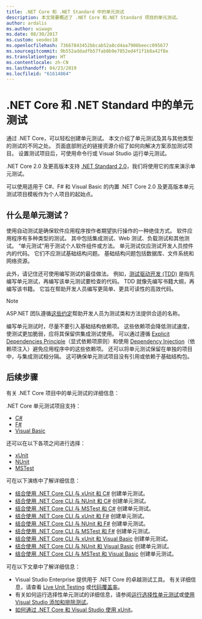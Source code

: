 ```yaml
---
title: .NET Core 和 .NET Standard 中的单元测试
description: 本文简要概述了 .NET Core 和.NET Standard 项目的单元测试。
author: ardalis
ms.author: wiwagn
ms.date: 08/30/2017
ms.custom: seodec18
ms.openlocfilehash: 73667843452bbcab52a8cd4aa7906beecc095677
ms.sourcegitcommit: 9b552addadfb57fab0b9e7852ed4f1f1b8a42f8e
ms.translationtype: HT
ms.contentlocale: zh-CN
ms.lasthandoff: 04/23/2019
ms.locfileid: "61614864"
---
```

# <a name="unit-testing-in-net-core-and-net-standard"></a>.NET Core 和 .NET Standard 中的单元测试

通过 .NET Core，可以轻松创建单元测试。 本文介绍了单元测试及其与其他类型的测试的不同之处。 页面底部附近的链接资源介绍了如何向解决方案添加测试项目。 设置测试项目后，可使用命令行或 Visual Studio 运行单元测试。

.NET Core 2.0 及更高版本支持 [.NET Standard 2.0](../../standard/net-standard.md)，我们将使用它的库来演示单元测试。

可以使用适用于 C#、F# 和 Visual Basic 的内置 .NET Core 2.0 及更高版本单元测试项目模板作为个人项目的起始点。

## <a name="what-are-unit-tests"></a>什么是单元测试？

使用自动测试是确保软件应用程序按作者期望执行操作的一种绝佳方式。 软件应用程序有多种类型的测试。 其中包括集成测试、Web 测试、负载测试和其他测试。 “单元测试”用于测试个人软件组件或方法。 单元测试仅应测试开发人员控件内的代码。 它们不应测试基础结构问题。 基础结构问题包括数据库、文件系统和网络资源。 

此外，请记住还可使用编写测试的最佳做法。 例如，[测试驱动开发 (TDD)](https://deviq.com/test-driven-development/) 是指先编写单元测试，再编写该单元测试要检查的代码。 TDD 就像先编写书籍大纲，再编写该书籍。 它旨在帮助开发人员编写更简单、更具可读性的高效代码。 

> [!NOTE]
> ASP.NET 团队遵循[这些约定](https://github.com/aspnet/Home/wiki/Engineering-guidelines#unit-tests-and-functional-tests)帮助开发人员为测试类和方法提供合适的名称。

编写单元测试时，尽量不要引入基础结构依赖项。 这些依赖项会降低测试速度，使测试更加脆弱，应将其保留供集成测试使用。 可以通过遵循 [Explicit Dependencies Principle](https://deviq.com/explicit-dependencies-principle/)（显式依赖项原则）和使用 [Dependency Injection](/aspnet/core/fundamentals/dependency-injection)（依赖项注入）避免应用程序中的这些依赖项。 还可以将单元测试保留在单独的项目中，与集成测试相分隔。 这可确保单元测试项目没有引用或依赖于基础结构包。

## <a name="next-steps"></a>后续步骤

有关 .NET Core 项目中的单元测试的详细信息：

.NET Core 单元测试项目支持：
* [C#](../../csharp/index.md)
* [F#](../../fsharp/index.md)
* [Visual Basic](../../visual-basic/index.md) 

还可以在以下各项之间进行选择：
* [xUnit](https://xunit.github.io) 
* [NUnit](https://nunit.org)
* [MSTest](https://github.com/Microsoft/testfx-docs)

可在以下演练中了解详细信息：

* [结合使用 .NET Core CLI 与 xUnit 和 C#](unit-testing-with-dotnet-test.md) 创建单元测试。
* [结合使用 .NET Core CLI 与 NUnit 和 C#](unit-testing-with-nunit.md) 创建单元测试。
* [结合使用 .NET Core CLI 与 MSTest 和 C#](unit-testing-with-mstest.md) 创建单元测试。
* [结合使用 .NET Core CLI 与 xUnit 和 F#](unit-testing-fsharp-with-dotnet-test.md) 创建单元测试。
* [结合使用 .NET Core CLI 与 NUnit 和 F#](unit-testing-fsharp-with-nunit.md) 创建单元测试。
* [结合使用 .NET Core CLI 与 MSTest 和 F#](unit-testing-fsharp-with-mstest.md) 创建单元测试。
* [结合使用 .NET Core CLI 与 xUnit 和 Visual Basic](unit-testing-visual-basic-with-dotnet-test.md) 创建单元测试。
* [结合使用 .NET Core CLI 与 NUnit 和 Visual Basic](unit-testing-visual-basic-with-nunit.md) 创建单元测试。
* [结合使用 .NET Core CLI 与 MSTest 和 Visual Basic](unit-testing-visual-basic-with-mstest.md) 创建单元测试。

可在以下文章中了解详细信息：

* Visual Studio Enterprise 提供用于 .NET Core 的卓越测试工具。 有关详细信息，请查看 [Live Unit Testing](/visualstudio/test/live-unit-testing) 或[代码覆盖率](https://github.com/Microsoft/vstest-docs/blob/master/docs/analyze.md#working-with-code-coverage)。
* 有关如何运行选择性单元测试的详细信息，请参阅[运行选择性单元测试](selective-unit-tests.md)或[使用 Visual Studio 添加和排除测试](/visualstudio/test/live-unit-testing#include-and-exclude-test-projects-and-test-methods)。
* [如何通过 .NET Core 和 Visual Studio 使用 xUnit](https://xunit.github.io/docs/getting-started-dotnet-core.html)。
